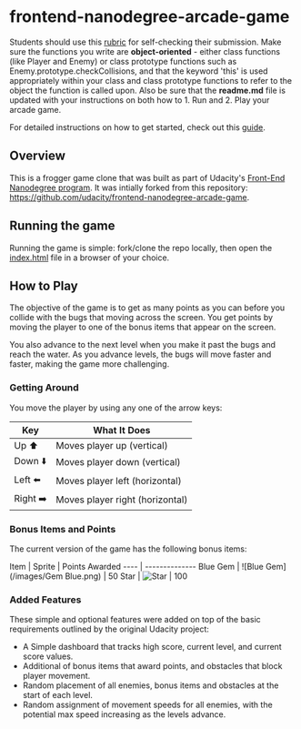 frontend-nanodegree-arcade-game
===============================

Students should use this [rubric](https://review.udacity.com/#!/projects/2696458597/rubric) for self-checking their submission. Make sure the functions you write are **object-oriented** - either class functions (like Player and Enemy) or class prototype functions such as Enemy.prototype.checkCollisions, and that the keyword 'this' is used appropriately within your class and class prototype functions to refer to the object the function is called upon. Also be sure that the **readme.md** file is updated with your instructions on both how to 1. Run and 2. Play your arcade game.

For detailed instructions on how to get started, check out this [guide](https://docs.google.com/document/d/1v01aScPjSWCCWQLIpFqvg3-vXLH2e8_SZQKC8jNO0Dc/pub?embedded=true).

## Overview
This is a frogger game clone that was built as part of Udacity's [Front-End Nanodegree program](https://www.udacity.com/course/front-end-web-developer-nanodegree--nd001). It was intially forked 
from this repository: https://github.com/udacity/frontend-nanodegree-arcade-game.

## Running the game
Running the game is simple: fork/clone the repo locally, then open the [index.html](index.html) file in a browser of your choice.

## How to Play
The objective of the game is to get as many points as you can before you collide with the bugs that moving across the screen. 
You get points by moving the player to one of the bonus items that appear on the screen.

You also advance to the next level when you make it past the bugs and reach the water. As you advance levels, the bugs will move faster and faster, making the game more challenging.

### Getting Around
You move the player by using any one of the arrow keys:

Key | What It Does
--- | ------------
Up      :arrow_up: | Moves player up (vertical)
Down    :arrow_down: | Moves player down (vertical)
Left    :arrow_left: | Moves player left (horizontal)
Right   :arrow_right: | Moves player right (horizontal)

### Bonus Items and Points
The current version of the game has the following bonus items:

Item | Sprite | Points Awarded
---- | --------------
Blue Gem | ![Blue Gem](/images/Gem Blue.png) | 50
Star | ![Star](/images/Star.png) | 100

### Added Features
These simple and optional features were added on top of the basic requirements outlined by the original Udacity project:

* A Simple dashboard that tracks high score, current level, and current score values.
* Additional of bonus items that award points, and obstacles that block player movement.
* Random placement of all enemies, bonus items and obstacles at the start of each level.
* Random assignment of movement speeds for all enemies, with the potential max speed increasing as the levels advance.

